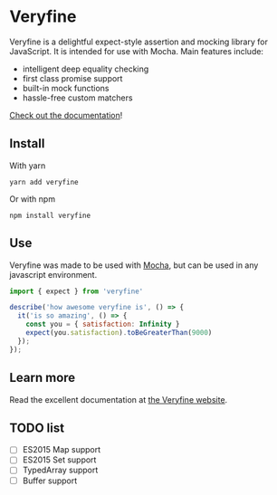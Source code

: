 # Veryfine

Veryfine is a delightful expect-style assertion and mocking library for JavaScript.
It is intended for use with Mocha. Main features include:
- intelligent deep equality checking
- first class promise support
- built-in mock functions
- hassle-free custom matchers

[Check out the documentation](https://veryfine.netlify.com/docs)!

## Install

With yarn
```
yarn add veryfine
```

Or with npm
```
npm install veryfine
```

## Use

Veryfine was made to be used with [Mocha](https://mochajs.org/), but can be
used in any javascript environment.

```javascript
import { expect } from 'veryfine'

describe('how awesome veryfine is', () => {
  it('is so amazing', () => {
    const you = { satisfaction: Infinity }
    expect(you.satisfaction).toBeGreaterThan(9000)
  });
});
```

## Learn more

Read the excellent documentation at [the Veryfine website](https://veryfine.netlify.com/docs).

## TODO list

- [ ] ES2015 Map support
- [ ] ES2015 Set support
- [ ] TypedArray support
- [ ] Buffer support
